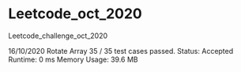 # Leetcode_oct_2020
Leetcode_challenge_oct_2020

16/10/2020
Rotate Array
35 / 35 test cases passed.
Status: Accepted
Runtime: 0 ms
Memory Usage: 39.6 MB

